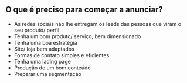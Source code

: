 ## O que é preciso para começar a anunciar?

* As redes sociais não lhe entregam os leeds das pessoas que viram o seu produto/ perfil
* Tenha um bom produto/ serviço, bem dimensionado
* Tenha uma boa estratégia
* Site/ loja bem adaptados
* Formas de contato simples e eficientes
* Tenha uma lading page
* Produção de um bom conteúdo
* Preparar uma segmentação
